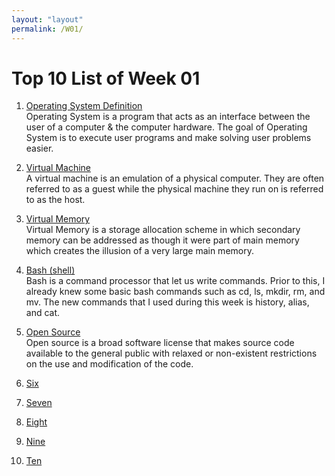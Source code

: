 ```yaml
---
layout: "layout"
permalink: /W01/
---
```


# Top 10 List of Week 01

1. [Operating System Definition](https://www.geeksforgeeks.org/introduction-of-operating-system-set-1/)<br>
Operating System is a program that acts as an interface between the user of a computer & the computer hardware.
The goal of Operating System is to execute user programs and make solving user problems easier.

2. [Virtual Machine](https://www.ibm.com/cloud/learn/virtual-machines)<br>
A virtual machine is an emulation of a physical computer. They are often referred to as a guest while the physical machine they run on is referred to as the host.

3. [Virtual Memory](https://www.geeksforgeeks.org/virtual-memory-in-operating-system/)<br>
Virtual Memory is a storage allocation scheme in which secondary memory can be addressed as though it were part of main memory
which creates the illusion of a very large main memory.

4. [Bash (shell)](https://www.mediacollege.com/linux/command/shell-command.html)<br>
Bash is a command processor that let us write commands. Prior to this, I already knew some basic bash commands
such as cd, ls, mkdir, rm, and mv. The new commands that I used during this week is history, alias, and cat.

5. [Open Source](https://en.wikipedia.org/wiki/Open-source_software)<br>
Open source is a broad software license that makes source code available to the general public with relaxed or non-existent restrictions on the use and modification of the code.

6. [Six](https://en.wikipedia.org/wiki/6)<br>

7. [Seven](https://en.wikipedia.org/wiki/7)<br>

8. [Eight](https://en.wikipedia.org/wiki/8)<br>

9. [Nine](https://en.wikipedia.org/wiki/9)<br>

10. [Ten](https://en.wikipedia.org/wiki/10)<br>

